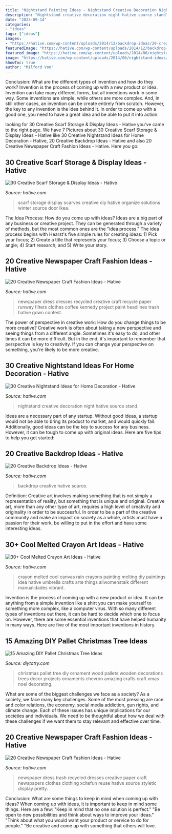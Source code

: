 ```yaml
---
title: "Nightstand Painting Ideas - Nightstand Creative Decoration Night Hative Source Stand"
description: "Nightstand creative decoration night hative source stand"
date: "2023-09-14"
categories:
- "ideas"
tags: ["ideas"]
images:
- "https://hative.com/wp-content/uploads/2014/12/backdrop-ideas/20-creative-backdrop-ideas.jpg"
featuredImage: "https://hative.com/wp-content/uploads/2014/12/backdrop-ideas/20-creative-backdrop-ideas.jpg"
featured_image: "https://hative.com/wp-content/uploads/2014/06/nightstand-ideas/9-night-stand-ideas.jpg"
image: "https://hative.com/wp-content/uploads/2014/06/nightstand-ideas/9-night-stand-ideas.jpg"
ShowToc: true
author: "Milford Von"
---
```



Conclusion: What are the different types of invention and how do they work?
Invention is the process of coming up with a new product or idea. Invention can take many different forms, but all inventions work in some way. Some inventions are simple, while others are more complex. And, in still other cases, an invention can be create entirely from scratch. However, the key to any invention is the idea behind it. In order to come up with a good one, you need to have a great idea and be able to put it into action.

	

		
looking for 30 Creative Scarf Storage &amp; Display Ideas - Hative you've came to the right page. We have 7 Pictures about 30 Creative Scarf Storage &amp; Display Ideas - Hative like 30 Creative Nightstand Ideas for Home Decoration - Hative, 20 Creative Backdrop Ideas - Hative and also 20 Creative Newspaper Craft Fashion Ideas - Hative. Here you go:
		
    
## 30 Creative Scarf Storage &amp; Display Ideas - Hative

<img loading=lazy src="https://hative.com/wp-content/uploads/2015/03/scarf-storage-ideas/8-creative-scarf-storage-and-display-ideas.jpg" onerror="this.onerror=null;this.src='https://tse1.mm.bing.net/th?id=OIP.VxtoHmT8yAsU2VGSO3clRwHaLG&amp;pid=15.1';" alt="30 Creative Scarf Storage &amp; Display Ideas - Hative">

_Source: hative.com_

>scarf storage display scarves creative diy hative organize solutions winter source door ikea. 

	

The Idea Process: How do you come up with ideas?
Ideas are a big part of any business or creative project. They can be generated through a variety of methods, but the most common ones are the "idea process." The idea process begins with Hearst's five simple rules for creating ideas: 1) Pick your focus; 2) Create a title that represents your focus; 3) Choose a topic or angle; 4) Start research; and 5) Write your story.

    
## 20 Creative Newspaper Craft Fashion Ideas - Hative

<img loading=lazy src="https://hative.com/wp-content/uploads/2014/10/newspaper-craft-fashion-ideas/8-creative-newspaper-craft-fashion-ideas.jpg" onerror="this.onerror=null;this.src='https://tse2.mm.bing.net/th?id=OIP._4cEe71YtSgyf5UpctjbPQHaM-&amp;pid=15.1';" alt="20 Creative Newspaper Craft Fashion Ideas - Hative">

_Source: hative.com_

>newspaper dress dresses recycled creative craft recycle paper runway filters clothes coffee kennedy project paint headlines trash hative gown contest. 

	

The power of perspective in creative work: How do you change things to be more creative?
Creative work is often about taking a new perspective and seeing things from a different angle. Sometimes it's easy to do, and other times it can be more difficult. But in the end, it's important to remember that perspective is key to creativity. If you can change your perspective on something, you're likely to be more creative.

    
## 30 Creative Nightstand Ideas For Home Decoration - Hative

<img loading=lazy src="https://hative.com/wp-content/uploads/2014/06/nightstand-ideas/9-night-stand-ideas.jpg" onerror="this.onerror=null;this.src='https://tse3.mm.bing.net/th?id=OIP.X-A9YlZOrcAb8qs67NDQvgHaKb&amp;pid=15.1';" alt="30 Creative Nightstand Ideas for Home Decoration - Hative">

_Source: hative.com_

>nightstand creative decoration night hative source stand. 

	

Ideas are a necessary part of any startup. Without good ideas, a startup would not be able to bring its product to market, and would quickly fail. Additionally, good ideas can be the key to success for any business. However, it can be tough to come up with original ideas. Here are five tips to help you get started: 

    
## 20 Creative Backdrop Ideas - Hative

<img loading=lazy src="https://hative.com/wp-content/uploads/2014/12/backdrop-ideas/20-creative-backdrop-ideas.jpg" onerror="this.onerror=null;this.src='https://tse2.mm.bing.net/th?id=OIP.jiG54fCysxwlLFYdRHCYHQHaLI&amp;pid=15.1';" alt="20 Creative Backdrop Ideas - Hative">

_Source: hative.com_

>backdrop creative hative source. 

	

Definition: Creative art involves making something that is not simply a representation of reality, but something that is unique and original.
Creative art, more than any other type of art, requires a high level of creativity and originality in order to be successful. In order to be a part of the creative community and make an impact on society as a whole, artists must have a passion for their work, be willing to put in the effort and have some interesting ideas.

    
## 30+ Cool Melted Crayon Art Ideas - Hative

<img loading=lazy src="https://hative.com/wp-content/uploads/2014/04/melted-crayon-art/13-love-in-rain.jpg" onerror="this.onerror=null;this.src='https://tse3.mm.bing.net/th?id=OIP.4u2mf1Mcwn6edmzJLByh0wHaJ6&amp;pid=15.1';" alt="30+ Cool Melted Crayon Art Ideas - Hative">

_Source: hative.com_

>crayon melted cool canvas rain crayons painting melting diy paintings idea hative umbrella crafts arte things allwomenstalk different manualidades vibrant. 

	

Invention is the process of coming up with a new product or idea. It can be anything from a simple invention like a shirt you can make yourself to something more complex, like a computer virus. With so many different types of inventions out there, it can be hard to decide which one to focus on. However, there are some essential inventions that have helped humanity in many ways. Here are five of the most important inventions in history.

    
## 15 Amazing DIY Pallet Christmas Tree Ideas

<img loading=lazy src="http://diytotry.com/wp-content/uploads/2015/11/Chevron-Pallet-Ornament-Christmas-Tree.jpg" onerror="this.onerror=null;this.src='https://tse2.mm.bing.net/th?id=OIP.jlfrpQb1zC0laMXh-tbq-gAAAA&amp;pid=15.1';" alt="15 Amazing DIY Pallet Christmas Tree Ideas">

_Source: diytotry.com_

>christmas pallet tree diy ornament wood pallets wooden decorations trees decor projects ornaments chevron amazing crafts craft xmas noel decorating. 

	

What are some of the biggest challenges we face as a society?
As a society, we face many key challenges. Some of the most pressing are race and color relations, the economy, social media addiction, gun rights, and climate change. Each of these issues has unique implications for our societies and individuals. We need to be thoughtful about how we deal with these challenges if we want them to stay relevant and effective over time.

    
## 20 Creative Newspaper Craft Fashion Ideas - Hative

<img loading=lazy src="https://hative.com/wp-content/uploads/2014/10/newspaper-craft-fashion-ideas/15-creative-newspaper-craft-fashion-ideas.jpg" onerror="this.onerror=null;this.src='https://tse4.mm.bing.net/th?id=OIP.IejDamsUQNQSrqNCzMfXuQHaKo&amp;pid=15.1';" alt="20 Creative Newspaper Craft Fashion Ideas - Hative">

_Source: hative.com_

>newspaper dress trash recycled dresses creative paper craft newspapers clothes clothing xcitefun reuse hative source styletic display pretty. 

	

Conclusion: What are some things to keep in mind when coming up with ideas?
When coming up with ideas, it is important to keep in mind some things. Here are a few:
"Keep in mind that no one solution is perfect."
"Be open to new possibilities and think about ways to improve your ideas."
"Think about what you would want your product or service to do for people."
"Be creative and come up with something that others will love.

